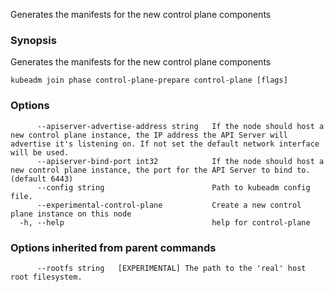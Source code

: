 
Generates the manifests for the new control plane components

### Synopsis

Generates the manifests for the new control plane components

```
kubeadm join phase control-plane-prepare control-plane [flags]
```

### Options

```
      --apiserver-advertise-address string   If the node should host a new control plane instance, the IP address the API Server will advertise it's listening on. If not set the default network interface will be used.
      --apiserver-bind-port int32            If the node should host a new control plane instance, the port for the API Server to bind to. (default 6443)
      --config string                        Path to kubeadm config file.
      --experimental-control-plane           Create a new control plane instance on this node
  -h, --help                                 help for control-plane
```

### Options inherited from parent commands

```
      --rootfs string   [EXPERIMENTAL] The path to the 'real' host root filesystem.
```

